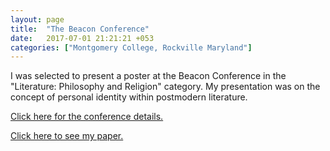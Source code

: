 ```yaml
---
layout: page
title:  "The Beacon Conference"
date:   2017-07-01 21:21:21 +053
categories: ["Montgomery College, Rockville Maryland"]
---
```


I was selected to present a poster at the Beacon Conference in the "Literature: Philosophy and Religion" category. My presentation was on the concept of personal identity within postmodern literature.

[Click here for the conference details.](https://www.beaconconference.org/site/assets/files/1023/beacon_conference_proceedings_2017.pdf)

[Click here to see my paper.]({{cdunefsky.github.io}}/assets/docs/essay2.pdf)
